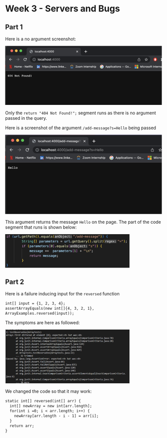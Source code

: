 # Week 3 - Servers and Bugs 

## Part 1 

Here is a no argument screenshot: 

<img src = "images/404NotFound.png" width = "700">

Only the `return "404 Not Found!";` segment runs as there is no argument passed in the query.

Here is a screenshot of the argument `/add-message?s=Hello` being passed 

<img src = "images/Hello.png" width = "700">

This argument returns the message `Hello` on the page. The part of the code segment that runs is shown below: 

<img src = "images/argument.png" width = "400">

## Part 2

Here is a failure inducing input for the `reversed` function 
```
int[] input = {1, 2, 3, 4};
assertArrayEquals(new int[]{4, 3, 2, 1}, ArrayExamples.reversed(input));
```
The symptoms are here as followed: 

<img src = "images/reverseTest.png" width = "400"> 

We changed the code so that it may work: 
```
static int[] reversed(int[] arr) { 
  int[] newArray = new int[arr.length]; 
  for(int i =0; i < arr.length; i++) { 
    newArray[arr.length - i - 1] = arr[i]; 
  }
  return arr; 
}
```
